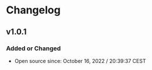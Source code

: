 # Changelog

## v1.0.1

### Added or Changed
- Open source since: October 16, 2022 / 20:39:37 CEST


